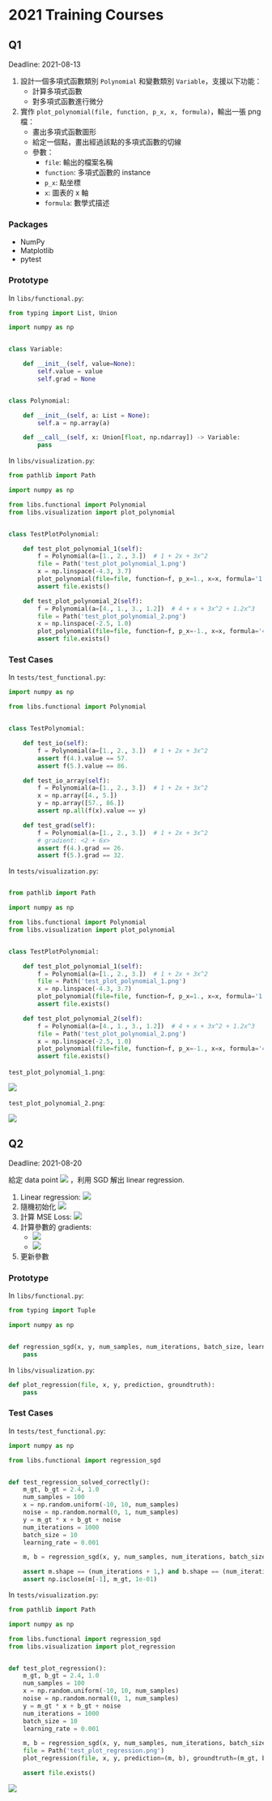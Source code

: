 # 2021 Training Courses

## Q1

Deadline: 2021-08-13

1. 設計一個多項式函數類別 `Polynomial` 和變數類別 `Variable`，支援以下功能：
    - 計算多項式函數
    - 對多項式函數進行微分
2. 實作 `plot_polynomial(file, function, p_x, x, formula)`，輸出一張 png 檔：
    - 畫出多項式函數圖形
    - 給定一個點，畫出經過該點的多項式函數的切線
    - 參數：
        - `file`: 輸出的檔案名稱
        - `function`: 多項式函數的 instance
        - `p_x`: 點坐標
        - `x`: 圖表的 x 軸
        - `formula`: 數學式描述

### Packages

- NumPy
- Matplotlib
- pytest

### Prototype

In `libs/functional.py`:

```python
from typing import List, Union

import numpy as np


class Variable:

    def __init__(self, value=None):
        self.value = value
        self.grad = None


class Polynomial:

    def __init__(self, a: List = None):
        self.a = np.array(a)

    def __call__(self, x: Union[float, np.ndarray]) -> Variable:
        pass
```

In `libs/visualization.py`:

```python
from pathlib import Path

import numpy as np

from libs.functional import Polynomial
from libs.visualization import plot_polynomial


class TestPlotPolynomial:

    def test_plot_polynomial_1(self):
        f = Polynomial(a=[1., 2., 3.])  # 1 + 2x + 3x^2
        file = Path('test_plot_polynomial_1.png')
        x = np.linspace(-4.3, 3.7)
        plot_polynomial(file=file, function=f, p_x=1., x=x, formula='1 + 2x + 3x^2')
        assert file.exists()

    def test_plot_polynomial_2(self):
        f = Polynomial(a=[4., 1., 3., 1.2])  # 4 + x + 3x^2 + 1.2x^3
        file = Path('test_plot_polynomial_2.png')
        x = np.linspace(-2.5, 1.0)
        plot_polynomial(file=file, function=f, p_x=-1., x=x, formula='4 + x + 3x^2 + 1.2x^3')
        assert file.exists()
```

### Test Cases

In `tests/test_functional.py`:

```python
import numpy as np

from libs.functional import Polynomial


class TestPolynomial:

    def test_io(self):
        f = Polynomial(a=[1., 2., 3.])  # 1 + 2x + 3x^2
        assert f(4.).value == 57.
        assert f(5.).value == 86.

    def test_io_array(self):
        f = Polynomial(a=[1., 2., 3.])  # 1 + 2x + 3x^2
        x = np.array([4., 5.])
        y = np.array([57., 86.])
        assert np.all(f(x).value == y)

    def test_grad(self):
        f = Polynomial(a=[1., 2., 3.])  # 1 + 2x + 3x^2
        # gradient: <2 + 6x>
        assert f(4.).grad == 26.
        assert f(5.).grad == 32.
```

In `tests/visualization.py`:

```python

from pathlib import Path

import numpy as np

from libs.functional import Polynomial
from libs.visualization import plot_polynomial


class TestPlotPolynomial:

    def test_plot_polynomial_1(self):
        f = Polynomial(a=[1., 2., 3.])  # 1 + 2x + 3x^2
        file = Path('test_plot_polynomial_1.png')
        x = np.linspace(-4.3, 3.7)
        plot_polynomial(file=file, function=f, p_x=1., x=x, formula='1 + 2x + 3x^2')
        assert file.exists()

    def test_plot_polynomial_2(self):
        f = Polynomial(a=[4., 1., 3., 1.2])  # 4 + x + 3x^2 + 1.2x^3
        file = Path('test_plot_polynomial_2.png')
        x = np.linspace(-2.5, 1.0)
        plot_polynomial(file=file, function=f, p_x=-1., x=x, formula='4 + x + 3x^2 + 1.2x^3')
        assert file.exists()
```

`test_plot_polynomial_1.png`:

![](tests/test_plot_polynomial_1.png)

`test_plot_polynomial_2.png`:

![](tests/test_plot_polynomial_2.png)

## Q2

Deadline: 2021-08-20

給定 data
point <img src="https://render.githubusercontent.com/render/math?math=%24%5Clbrace%20(x_i%2C%20y_i)%20%5Crbrace_%7Bi%3D1%7D%5E%7BN%7D%24">
，利用 SGD 解出 linear regression.

1. Linear
   regression: <img src="https://render.githubusercontent.com/render/math?math=%24%5Chat%7By%7D%20%3D%20mx%20%2B%20b%24">
2. 隨機初始化 <img src="https://render.githubusercontent.com/render/math?math=%24m%2C%20b%24">
3. 計算 MSE
   Loss: <img src="https://render.githubusercontent.com/render/math?math=%5Cmathcal%7BL%7D_%7BMSE%7D%20%3D%20%5Cfrac%7B1%7D%7BN%7D%20%5Csum_%7Bi%3D1%7D%5E%7BN%7D%7B(%5Chat%7By%7D%20-%20y)%5E2%7D">
4. 計算參數的 gradients:
    - <img src="https://render.githubusercontent.com/render/math?math=%5Cnabla_%7Bm%7D%20%5Cmathcal%7BL%7D_%7BMSE%7D%20%3D%20%5Cfrac%7B2%7D%7BN%7D%20%5Csum_%7Bi%3D1%7D%5E%7BN%7D%7B2m(mx%2Bb%20-%20y)%7D">
    - <img src="https://render.githubusercontent.com/render/math?math=%5Cnabla_%7Bb%7D%20%5Cmathcal%7BL%7D_%7BMSE%7D%20%3D%20%5Cfrac%7B2%7D%7BN%7D%20%5Csum_%7Bi%3D1%7D%5E%7BN%7D%7B(mx%2Bb%20-%20y)%7D">
5. 更新參數

### Prototype

In `libs/functional.py`:

```python
from typing import Tuple

import numpy as np


def regression_sgd(x, y, num_samples, num_iterations, batch_size, learning_rate) -> Tuple[np.ndarray, np.ndarray]:
    pass
```

In `libs/visualization.py`:

```python
def plot_regression(file, x, y, prediction, groundtruth):
    pass
```

### Test Cases

In `tests/test_functional.py`:

```python
import numpy as np

from libs.functional import regression_sgd


def test_regression_solved_correctly():
    m_gt, b_gt = 2.4, 1.0
    num_samples = 100
    x = np.random.uniform(-10, 10, num_samples)
    noise = np.random.normal(0, 1, num_samples)
    y = m_gt * x + b_gt + noise
    num_iterations = 1000
    batch_size = 10
    learning_rate = 0.001

    m, b = regression_sgd(x, y, num_samples, num_iterations, batch_size, learning_rate)

    assert m.shape == (num_iterations + 1,) and b.shape == (num_iterations + 1,)
    assert np.isclose(m[-1], m_gt, 1e-01)
```

In `tests/visualization.py`:

```python
from pathlib import Path

import numpy as np

from libs.functional import regression_sgd
from libs.visualization import plot_regression


def test_plot_regression():
    m_gt, b_gt = 2.4, 1.0
    num_samples = 100
    x = np.random.uniform(-10, 10, num_samples)
    noise = np.random.normal(0, 1, num_samples)
    y = m_gt * x + b_gt + noise
    num_iterations = 1000
    batch_size = 10
    learning_rate = 0.001

    m, b = regression_sgd(x, y, num_samples, num_iterations, batch_size, learning_rate)
    file = Path('test_plot_regression.png')
    plot_regression(file, x, y, prediction=(m, b), groundtruth=(m_gt, b_gt))

    assert file.exists()
```

![](tests/test_plot_regression.png)
